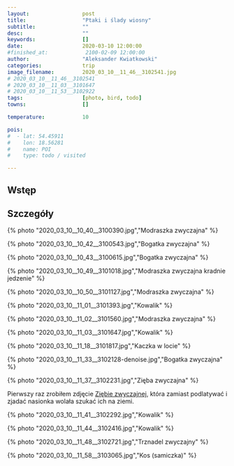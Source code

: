 ```yaml
---
layout:                 post
title:                  "Ptaki i ślady wiosny"
subtitle:               ""
desc:                   ""
keywords:               []
date:                   2020-03-10 12:00:00
#finished_at:            2100-02-09 12:00:00
author:                 "Aleksander Kwiatkowski"
categories:             trip
image_filename:         2020_03_10__11_46__3102541.jpg
# 2020_03_10__11_46__3102541
# 2020_03_10__11_03__3101647
# 2020_03_10__11_53__3102922
tags:                   [photo, bird, todo]
towns:                  []

temperature:            10

pois:
#  - lat: 54.45911
#    lon: 18.56281
#    name: POI
#    type: todo / visited

---
```



## Wstęp

## Szczegóły

{% photo "2020_03_10__10_40__3100390.jpg","Modraszka zwyczajna" %}

{% photo "2020_03_10__10_42__3100543.jpg","Bogatka zwyczajna" %}

{% photo "2020_03_10__10_43__3100615.jpg","Bogatka zwyczajna" %}

{% photo "2020_03_10__10_49__3101018.jpg","Modraszka zwyczajna kradnie jedzenie" %}

{% photo "2020_03_10__10_50__3101127.jpg","Modraszka zwyczajna" %}

{% photo "2020_03_10__11_01__3101393.jpg","Kowalik" %}

{% photo "2020_03_10__11_02__3101560.jpg","Modraszka zwyczajna" %}

{% photo "2020_03_10__11_03__3101647.jpg","Kowalik" %}

{% photo "2020_03_10__11_18__3101817.jpg","Kaczka w locie" %}

{% photo "2020_03_10__11_33__3102128-denoise.jpg","Bogatka zwyczajna" %}

{% photo "2020_03_10__11_37__3102231.jpg","Zięba zwyczajna" %}

[wiki-zieba-zwyczajna]: https://pl.wikipedia.org/wiki/Zi%C4%99ba_zwyczajna

Pierwszy raz zrobiłem zdjęcie [Ziębie zwyczajnej][wiki-zieba-zwyczajna],
która zamiast podlatywać i zjadać nasionka wolała szukać ich na ziemi.

{% photo "2020_03_10__11_41__3102292.jpg","Kowalik" %}

{% photo "2020_03_10__11_44__3102416.jpg","Kowalik" %}

{% photo "2020_03_10__11_48__3102721.jpg","Trznadel zwyczajny" %}

[wiki-trznadel-zwyczajny]: https://pl.wikipedia.org/wiki/Trznadel_zwyczajny

{% photo "2020_03_10__11_58__3103065.jpg","Kos (samiczka)" %}
